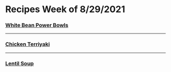 # Recipes Week of 8/29/2021

### [White Bean Power Bowls](https://www.budgetbytes.com/kale-and-white-bean-power-bowls/)

---

### [Chicken Terriyaki](https://www.budgetbytes.com/kale-and-white-bean-power-bowls/)

---

### [Lentil Soup](https://cookieandkate.com/best-lentil-soup-recipe/)
